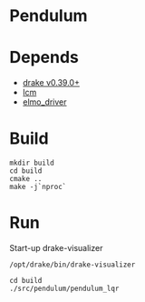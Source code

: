 # Pendulum

# Depends

- [drake v0.39.0+](https://github.com/RobotLocomotion/drake/tree/v0.39.0)
- [lcm](https://github.com/lcm-proj/lcm)
- [elmo_driver](https://www.lejuhub.com/fuyou/elmo_driver)

# Build

```
mkdir build
cd build
cmake ..
make -j`nproc`
```

# Run

Start-up drake-visualizer
```
/opt/drake/bin/drake-visualizer
```

```
cd build
./src/pendulum/pendulum_lqr
```
